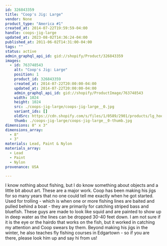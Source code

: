 ```yaml
---
id: 326843359
title: "Coop's Jig: Large"
vendor: None
product_type: "America #1"
created_at: 2014-07-22T19:59:59-04:00
handle: coops-jig-large
updated_at: 2023-08-02T14:36:24-04:00
published_at: 2011-06-02T14:31:00-04:00
tags: ""
status: active
admin_graphql_api_id: gid://shopify/Product/326843359
images:
  - id: 763748543
    alt: "Coop's Jig: Large"
    position: 1
    product_id: 326843359
    created_at: 2014-07-22T20:00:00-04:00
    updated_at: 2014-07-22T20:00:00-04:00
    admin_graphql_api_id: gid://shopify/ProductImage/763748543
    width: 1024
    height: 1024
    src: ./coops-jig-large/coops-jig-large__0.jpg
    variant_ids: []
    oldSrc: https://cdn.shopify.com/s/files/1/0589/2901/products/lg_hook_5575.jpeg?v=1406073600
    thumb: ./coops-jig-large/coops-jig-large__0-thumb.jpg
dimensions: 8" x 3"
dimensions_array:
  - 8"
  - 3"
materials: Lead, Paint & Nylon
materials_array:
  - Lead
  - Paint
  - Nylon
provenance: USA

---
```


I know nothing about fishing, but I do know something about objects and a little bit about art. These are a major work. Coop has been making his jigs for so many years that no one could tell me exactly when he got started. Used for trolling \- which is when one or more fishing lines are baited and pulled behind a boat \- they are primarily for catching striped bass and bluefish. These guys are made to look like squid and are painted to show up in deep water as the lines can be dropped 30-40 feet down. I am not sure if it is the eye or the hairdo that works on the fish, but it worked in catching my attention and Coop swears by them. Beyond making his jigs in the winter, he also teaches fly fishing courses in Edgartown \- so if you are there, please look him up and say hi from us!